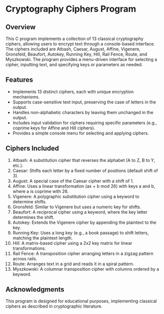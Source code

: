 # Cryptography Ciphers Program

## Overview

This C program implements a collection of 13 classical cryptography ciphers, allowing users to encrypt text through a console-based interface. The ciphers included are Atbash, Caesar, August, Affine, Vigenere, Gronsfeld, Beaufort, Autokey, Running Key, Hill, Rail Fence, Route, and Myszkowski. The program provides a menu-driven interface for selecting a cipher, inputting text, and specifying keys or parameters as needed.

## Features

- Implements 13 distinct ciphers, each with unique encryption mechanisms.
- Supports case-sensitive text input, preserving the case of letters in the output.
- Handles non-alphabetic characters by leaving them unchanged in the output.
- Includes input validation for ciphers requiring specific parameters (e.g., coprime keys for Affine and Hill ciphers).
- Provides a simple console menu for selecting and applying ciphers.

## Ciphers Included

1. Atbash: A substitution cipher that reverses the alphabet (A to Z, B to Y, etc.).
2. Caesar: Shifts each letter by a fixed number of positions (default shift of 3).
3. August: A special case of the Caesar cipher with a shift of 1.
4. Affine: Uses a linear transformation (ax + b mod 26) with keys a and b, where a is coprime with 26.
5. Vigenere: A polygraphic substitution cipher using a keyword to determine shifts.
6. Gronsfeld: Similar to Vigenere but uses a numeric key for shifts.
7. Beaufort: A reciprocal cipher using a keyword, where the key letter determines the shift.
8. Autokey: Extends the Vigenere cipher by appending the plaintext to the key.
9. Running Key: Uses a long key (e.g., a book passage) to shift letters, matching the plaintext length.
10. Hill: A matrix-based cipher using a 2x2 key matrix for linear transformations.
11. Rail Fence: A transposition cipher arranging letters in a zigzag pattern across rails.
12. Route: Arranges text in a grid and reads it in a spiral pattern.
13. Myszkowski: A columnar transposition cipher with columns ordered by a keyword.

## Acknowledgments

This program is designed for educational purposes, implementing classical ciphers as described in cryptographic literature.
